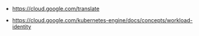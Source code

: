 - <https://cloud.google.com/translate>

- <https://cloud.google.com/kubernetes-engine/docs/concepts/workload-identity>
